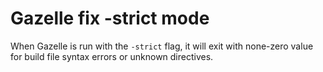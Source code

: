 # Gazelle fix -strict mode

When Gazelle is run with the `-strict` flag, it will exit with none-zero value
for build file syntax errors or unknown directives.
